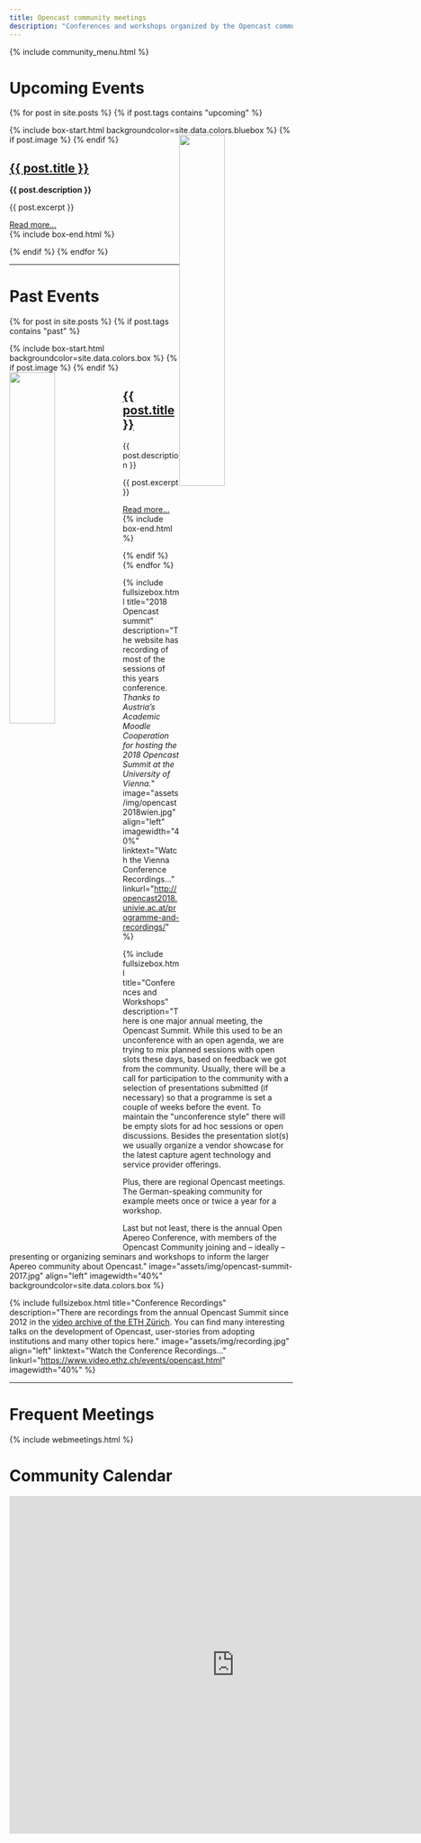 ```yaml
---
title: Opencast community meetings
description: "Conferences and workshops organized by the Opencast community and/or with participation by / relevance for the Opencast community."
---
```

{% include community_menu.html %}

# Upcoming Events

{% for post in site.posts %}
{% if post.tags contains "upcoming" %}

{% include box-start.html 
  backgroundcolor=site.data.colors.bluebox 
%}
{% if post.image %}
<img class="fullsizebox-image" src="{{ post.image }}" style="float:right; width:40%;"/>
{% endif %}
<div>
  <h2><a href="{{ post.url | remove_first:'/' }}">{{ post.title }}</a></h2>
    <p><b>{{ post.description }}</b></p>
    <p>{{ post.excerpt }}</p>
  <a href="{{ post.url | remove_first:'/' }}">Read more...</a>
</div>
{% include box-end.html %}

{% endif %}
{% endfor %}

---

# Past Events

{% for post in site.posts %}
{% if post.tags contains "past" %}

{% include box-start.html 
  backgroundcolor=site.data.colors.box 
%}
{% if post.image %}
<img class="fullsizebox-image" src="{{ post.image }}" style="float:left; width:40%;"/>
{% endif %}
<div>
  <h2><a href="{{ post.url | remove_first:'/' }}">{{ post.title }}</a></h2>
    <p>{{ post.description }}</p>
    <p>{{ post.excerpt }}</p>
  <a href="{{ post.url | remove_first:'/' }}">Read more...</a>
</div>
{% include box-end.html %}

{% endif %}
{% endfor %}

{% include fullsizebox.html
title="2018 Opencast summit"
description="The website has recording of most of the sessions of this years conference.
*Thanks to Austria’s Academic Moodle Cooperation for hosting the 2018 Opencast Summit at the University of Vienna.*"
image="assets/img/opencast2018wien.jpg"
align="left"
imagewidth="40%"
linktext="Watch the Vienna Conference Recordings..."
linkurl="http://opencast2018.univie.ac.at/programme-and-recordings/"
%}

{% include fullsizebox.html
title="Conferences and Workshops"
description="There is one major annual meeting, the Opencast Summit. While this used to be an unconference with an open agenda, we are trying to mix planned sessions with open slots these days, based on feedback we got from the community. Usually, there will be a call for participation to the community with a selection of presentations submitted (if necessary) so that a programme is set a couple of weeks before the event. To maintain the \"unconference style\" there will be empty slots for ad hoc sessions or open discussions. Besides the presentation slot(s) we usually organize a vendor showcase for the latest capture agent technology and service provider offerings.

Plus, there are regional Opencast meetings. The German-speaking community for example meets once or twice a year for a workshop.

Last but not least, there is the annual Open Apereo Conference, with members of the Opencast Community joining and – ideally – presenting or organizing seminars and workshops to inform the larger Apereo community about Opencast."
image="assets/img/opencast-summit-2017.jpg"
align="left"
imagewidth="40%"
backgroundcolor=site.data.colors.box
%}


{% include fullsizebox.html
title="Conference Recordings"
description="There are recordings from the annual Opencast Summit since 2012 in the [video archive of the ETH Zürich](https://www.video.ethz.ch/events/opencast.html). You can find many interesting talks on the development of Opencast, user-stories from adopting institutions and many other topics here."
image="assets/img/recording.jpg"
align="left"
linktext="Watch the Conference Recordings..."
linkurl="https://www.video.ethz.ch/events/opencast.html"
imagewidth="40%"
%}

---

# Frequent Meetings

{% include webmeetings.html %}

# Community Calendar

<iframe src="https://calendar.google.com/calendar/embed?title=Opencast%20Community%20Calendar%20(GMT)&amp;height=600&amp;wkst=2&amp;bgcolor=%23FFFFFF&amp;src=opencast.org_tje2fm34ernnbm0f9saiogp8g0%40group.calendar.google.com&amp;color=%23B1440E&amp;ctz=UTC" style="border-width:0" width="800" height="600" frameborder="0" scrolling="no"></iframe>
